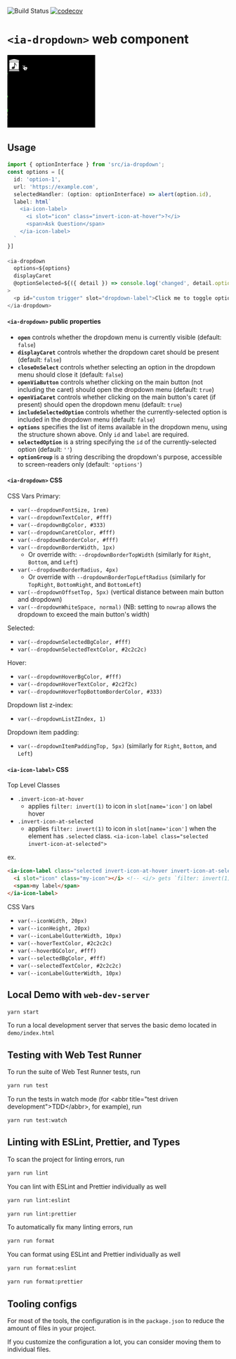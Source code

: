 ![Build Status](https://github.com/internetarchive/iaux-typescript-wc-template/actions/workflows/ci.yml/badge.svg) [![codecov](https://codecov.io/gh/internetarchive/iaux-dropdown/branch/main/graph/badge.svg?token=NdHztWohpj)](https://codecov.io/gh/internetarchive/iaux-dropdown)
# `<ia-dropdown>` web component

<img src="ia-dropdown-ex.gif" style="width: 200px"/>


## Usage
```ts
import { optionInterface } from 'src/ia-dropdown';
const options = [{
  id: 'option-1',
  url: 'https://example.com',
  selectedHandler: (option: optionInterface) => alert(option.id),
  label: html`
    <ia-icon-label>
      <i slot="icon" class="invert-icon-at-hover">?</i>
      <span>Ask Question</span>
    </ia-icon-label>
  `
}]

<ia-dropdown
  options=${options}
  displayCaret
  @optionSelected=${({ detail }) => console.log('changed', detail.option )}
>
  <p id="custom trigger" slot="dropdown-label">Click me to toggle options</p>
</ia-dropdown>
```

#### `<ia-dropdown>` public properties

- **`open`** controls whether the dropdown menu is currently visible (default: `false`)
- **`displayCaret`** controls whether the dropdown caret should be present (default: `false`)
- **`closeOnSelect`** controls whether selecting an option in the dropdown menu should close it (default: `false`)
- **`openViaButton`** controls whether clicking on the main button (not including the caret) should open the dropdown menu (default: `true`)
- **`openViaCaret`** controls whether clicking on the main button's caret (if present) should open the dropdown menu (default: `true`)
- **`includeSelectedOption`** controls whether the currently-selected option is included in the dropdown menu (default: `false`)
- **`options`** specifies the list of items available in the dropdown menu, using the structure shown above. Only `id` and `label` are required.
- **`selectedOption`** is a string specifying the `id` of the currently-selected option (default: `''`)
- **`optionGroup`** is a string describing the dropdown's purpose, accessible to screen-readers only (default: `'options'`)

#### `<ia-dropdown>` CSS
CSS Vars
Primary:
- `var(--dropdownFontSize, 1rem)`
- `var(--dropdownTextColor, #fff)`
- `var(--dropdownBgColor, #333)`
- `var(--dropdownCaretColor, #fff)`
- `var(--dropdownBorderColor, #fff)`
- `var(--dropdownBorderWidth, 1px)`
  - Or override with: `--dropdownBorderTopWidth` (similarly for `Right`, `Bottom`, and `Left`)
- `var(--dropdownBorderRadius, 4px)`
  - Or override with `--dropdownBorderTopLeftRadius` (similarly for `TopRight`, `BottomRight`, and `BottomLeft`)
- `var(--dropdownOffsetTop, 5px)` (vertical distance between main button and dropdown)
- `var(--dropdownWhiteSpace, normal)` (NB: setting to `nowrap` allows the dropdown to exceed the main button's width)

Selected:
- `var(--dropdownSelectedBgColor, #fff)`
- `var(--dropdownSelectedTextColor, #2c2c2c)`

Hover:
- `var(--dropdownHoverBgColor, #fff)`
- `var(--dropdownHoverTextColor, #2c2f2c)`
- `var(--dropdownHoverTopBottomBorderColor, #333)`

Dropdown list z-index:
- `var(--dropdownListZIndex, 1)`

Dropdown item padding:
- `var(--dropdownItemPaddingTop, 5px)` (similarly for `Right`, `Bottom`, and `Left`)

#### `<ia-icon-label>` CSS

Top Level Classes
- `.invert-icon-at-hover`
  - applies `filter: invert(1)` to icon in `slot[name='icon']` on label hover
- `.invert-icon-at-selected`
  - applies `filter: invert(1)` to icon in `slot[name='icon']` when the element has `.selected` class.  `<ia-icon-label class="selected invert-icon-at-selected">`

ex.
```html
<ia-icon-label class="selected invert-icon-at-hover invert-icon-at-selected">
  <i slot="icon" class="my-icon"></i> <!-- <i/> gets `filter: invert(1)` -->
  <span>my label</span>
</ia-icon-label>
```

CSS Vars
- `var(--iconWidth, 20px)`
- `var(--iconHeight, 20px)`
- `var(--iconLabelGutterWidth, 10px)`
- `var(--hoverTextColor, #2c2c2c)`
- `var(--hoverBGColor, #fff)`
- `var(--selectedBgColor, #fff)`
- `var(--selectedTextColor, #2c2c2c)`
- `var(--iconLabelGutterWidth, 10px)`


## Local Demo with `web-dev-server`
```bash
yarn start
```
To run a local development server that serves the basic demo located in `demo/index.html`

## Testing with Web Test Runner
To run the suite of Web Test Runner tests, run
```bash
yarn run test
```

To run the tests in watch mode (for &lt;abbr title=&#34;test driven development&#34;&gt;TDD&lt;/abbr&gt;, for example), run

```bash
yarn run test:watch
```

## Linting with ESLint, Prettier, and Types
To scan the project for linting errors, run
```bash
yarn run lint
```

You can lint with ESLint and Prettier individually as well
```bash
yarn run lint:eslint
```
```bash
yarn run lint:prettier
```

To automatically fix many linting errors, run
```bash
yarn run format
```

You can format using ESLint and Prettier individually as well
```bash
yarn run format:eslint
```
```bash
yarn run format:prettier
```

## Tooling configs

For most of the tools, the configuration is in the `package.json` to reduce the amount of files in your project.

If you customize the configuration a lot, you can consider moving them to individual files.
